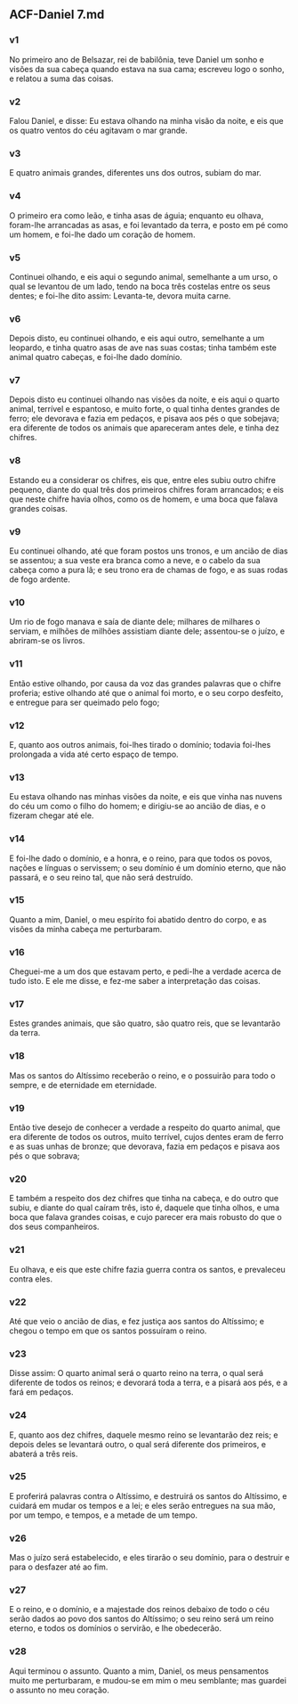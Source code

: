 ## ACF-Daniel 7.md
### v1
 No primeiro ano de Belsazar, rei de babilônia, teve Daniel um sonho e visões da sua cabeça quando estava na sua cama; escreveu logo o sonho, e relatou a suma das coisas.
### v2
 Falou Daniel, e disse: Eu estava olhando na minha visão da noite, e eis que os quatro ventos do céu agitavam o mar grande.
### v3
 E quatro animais grandes, diferentes uns dos outros, subiam do mar.
### v4
 O primeiro era como leão, e tinha asas de águia; enquanto eu olhava, foram-lhe arrancadas as asas, e foi levantado da terra, e posto em pé como um homem, e foi-lhe dado um coração de homem.
### v5
 Continuei olhando, e eis aqui o segundo animal, semelhante a um urso, o qual se levantou de um lado, tendo na boca três costelas entre os seus dentes; e foi-lhe dito assim: Levanta-te, devora muita carne.
### v6
 Depois disto, eu continuei olhando, e eis aqui outro, semelhante a um leopardo, e tinha quatro asas de ave nas suas costas; tinha também este animal quatro cabeças, e foi-lhe dado domínio.
### v7
 Depois disto eu continuei olhando nas visões da noite, e eis aqui o quarto animal, terrível e espantoso, e muito forte, o qual tinha dentes grandes de ferro; ele devorava e fazia em pedaços, e pisava aos pés o que sobejava; era diferente de todos os animais que apareceram antes dele, e tinha dez chifres.
### v8
 Estando eu a considerar os chifres, eis que, entre eles subiu outro chifre pequeno, diante do qual três dos primeiros chifres foram arrancados; e eis que neste chifre havia olhos, como os de homem, e uma boca que falava grandes coisas.
### v9
 Eu continuei olhando, até que foram postos uns tronos, e um ancião de dias se assentou; a sua veste era branca como a neve, e o cabelo da sua cabeça como a pura lã; e seu trono era de chamas de fogo, e as suas rodas de fogo ardente.
### v10
 Um rio de fogo manava e saía de diante dele; milhares de milhares o serviam, e milhões de milhões assistiam diante dele; assentou-se o juízo, e abriram-se os livros.
### v11
 Então estive olhando, por causa da voz das grandes palavras que o chifre proferia; estive olhando até que o animal foi morto, e o seu corpo desfeito, e entregue para ser queimado pelo fogo;
### v12
 E, quanto aos outros animais, foi-lhes tirado o domínio; todavia foi-lhes prolongada a vida até certo espaço de tempo.
### v13
 Eu estava olhando nas minhas visões da noite, e eis que vinha nas nuvens do céu um como o filho do homem; e dirigiu-se ao ancião de dias, e o fizeram chegar até ele.
### v14
 E foi-lhe dado o domínio, e a honra, e o reino, para que todos os povos, nações e línguas o servissem; o seu domínio é um domínio eterno, que não passará, e o seu reino tal, que não será destruído.
### v15
 Quanto a mim, Daniel, o meu espírito foi abatido dentro do corpo, e as visões da minha cabeça me perturbaram.
### v16
 Cheguei-me a um dos que estavam perto, e pedi-lhe a verdade acerca de tudo isto. E ele me disse, e fez-me saber a interpretação das coisas.
### v17
 Estes grandes animais, que são quatro, são quatro reis, que se levantarão da terra.
### v18
 Mas os santos do Altíssimo receberão o reino, e o possuirão para todo o sempre, e de eternidade em eternidade.
### v19
 Então tive desejo de conhecer a verdade a respeito do quarto animal, que era diferente de todos os outros, muito terrível, cujos dentes eram de ferro e as suas unhas de bronze; que devorava, fazia em pedaços e pisava aos pés o que sobrava;
### v20
 E também a respeito dos dez chifres que tinha na cabeça, e do outro que subiu, e diante do qual caíram três, isto é, daquele que tinha olhos, e uma boca que falava grandes coisas, e cujo parecer era mais robusto do que o dos seus companheiros.
### v21
 Eu olhava, e eis que este chifre fazia guerra contra os santos, e prevaleceu contra eles.
### v22
 Até que veio o ancião de dias, e fez justiça aos santos do Altíssimo; e chegou o tempo em que os santos possuíram o reino.
### v23
 Disse assim: O quarto animal será o quarto reino na terra, o qual será diferente de todos os reinos; e devorará toda a terra, e a pisará aos pés, e a fará em pedaços.
### v24
 E, quanto aos dez chifres, daquele mesmo reino se levantarão dez reis; e depois deles se levantará outro, o qual será diferente dos primeiros, e abaterá a três reis.
### v25
 E proferirá palavras contra o Altíssimo, e destruirá os santos do Altíssimo, e cuidará em mudar os tempos e a lei; e eles serão entregues na sua mão, por um tempo, e tempos, e a metade de um tempo.
### v26
 Mas o juízo será estabelecido, e eles tirarão o seu domínio, para o destruir e para o desfazer até ao fim.
### v27
 E o reino, e o domínio, e a majestade dos reinos debaixo de todo o céu serão dados ao povo dos santos do Altíssimo; o seu reino será um reino eterno, e todos os domínios o servirão, e lhe obedecerão.
### v28
 Aqui terminou o assunto. Quanto a mim, Daniel, os meus pensamentos muito me perturbaram, e mudou-se em mim o meu semblante; mas guardei o assunto no meu coração.
